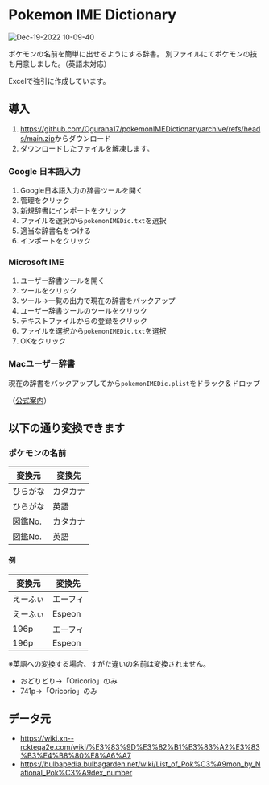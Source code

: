 # Pokemon IME Dictionary

![Dec-19-2022 10-09-40](https://user-images.githubusercontent.com/36149909/208329894-553013c3-cead-442e-bbe6-19a32d0d74c6.gif)

ポケモンの名前を簡単に出せるようにする辞書。
別ファイルにてポケモンの技も用意しました。（英語未対応）

Excelで強引に作成しています。

## 導入

1. <https://github.com/Ogurana17/pokemonIMEDictionary/archive/refs/heads/main.zip>からダウンロード
2. ダウンロードしたファイルを解凍します。

### Google 日本語入力

1. Google日本語入力の辞書ツールを開く
2. 管理をクリック
3. 新規辞書にインポートをクリック
4. ファイルを選択から`pokemonIMEDic.txt`を選択
5. 適当な辞書名をつける
6. インポートをクリック

### Microsoft IME

1. ユーザー辞書ツールを開く
2. ツールをクリック
3. ツール→一覧の出力で現在の辞書をバックアップ
4. ユーザー辞書ツールのツールをクリック
5. テキストファイルからの登録をクリック
6. ファイルを選択から`pokemonIMEDic.txt`を選択
7. OKをクリック

### Macユーザー辞書

現在の辞書をバックアップしてから`pokemonIMEDic.plist`をドラック＆ドロップ

（[公式案内](https://support.apple.com/ja-jp/guide/japanese-input-method/jpim10228/mac#:~:text=%E3%82%AF%E3%83%AA%E3%83%83%E3%82%AF%E3%81%97%E3%81%BE%E3%81%99%E3%80%82-,%E3%83%A6%E3%83%BC%E3%82%B6%E8%BE%9E%E6%9B%B8%E3%82%92%E6%9B%B8%E3%81%8D%E5%87%BA%E3%81%99/%E8%AA%AD%E3%81%BF%E8%BE%BC%E3%82%80,-Mac%E3%81%A7%E3%80%81)）

## 以下の通り変換できます

### ポケモンの名前

| 変換元   | 変換先  |
| ----- | ---- |
| ひらがな  | カタカナ |
| ひらがな  | 英語   |
| 図鑑No. | カタカナ |
| 図鑑No. | 英語   |

#### 例

| 変換元  | 変換先    |
| ---- | ------ |
| えーふぃ | エーフィ   |
| えーふぃ | Espeon |
| 196p | エーフィ   |
| 196p | Espeon |

※英語への変換する場合、すがた違いの名前は変換されません。

- おどりどり→「Oricorio」のみ
- 741p→「Oricorio」のみ

## データ元

- <https://wiki.xn--rckteqa2e.com/wiki/%E3%83%9D%E3%82%B1%E3%83%A2%E3%83%B3%E4%B8%80%E8%A6%A7>
- <https://bulbapedia.bulbagarden.net/wiki/List_of_Pok%C3%A9mon_by_National_Pok%C3%A9dex_number>
